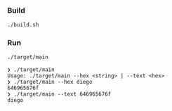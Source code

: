 ### Build

```bash
./build.sh
```

### Run

```bash
./target/main
```

```
❯ ./target/main
Usage: ./target/main --hex <string> | --text <hex>
❯ ./target/main --hex diego
646965676f
❯ ./target/main --text 646965676f
diego
```